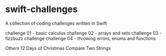 # swift-challenges
A collection of coding challenges written in Swift


challenge 01  -  basic calculus
challenge 02  -  arrays and sets 
challenge 03  -  fizzbuzz challenge
challenge 04  -  throwing errors, enums and functions

*Others*
12 Days of Christmas
Compare Two Strings
